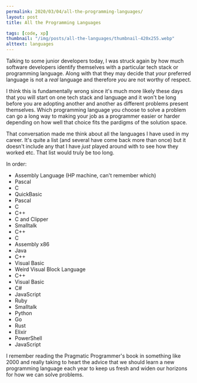 ```yaml
---
permalink: 2020/03/04/all-the-programming-languages/
layout: post
title: All the Programming Languages

tags: [code, xp]
thumbnail: "/img/posts/all-the-languages/thumbnail-420x255.webp"
alttext: languages
---
```


Talking to some junior developers today, I was struck again by how much software developers identify
themselves with a particular tech stack or programming language. Along with that they may decide that _your_
preferred language is not a _real_ language and therefore _you_ are not worthy of respect.

I think this is fundamentally wrong since it's much more likely these days that you will start on one
tech stack and language and it won't be long before you are adopting another and another as different
problems present themselves. Which programming language you choose to solve a problem can go a long way
to making your job as a programmer easier or harder depending on how well that choice fits the pardigms
of the solution space.

That conversation made me think about all the languages I have used in my career. It's quite a list (and several have come back more than once) but it
doesn't include any that I have _just_ played around with to see how they worked etc. That list would truly be too long.

In order:

- Assembly Language (HP machine, can't remember which)
- Pascal
- C
- QuickBasic
- Pascal
- C
- C++
- C and Clipper
- Smalltalk
- C++
- C
- Assembly x86
- Java
- C++
- Visual Basic
- Weird Visual Block Language
- C++
- Visual Basic
- C#
- JavaScript
- Ruby
- Smalltalk
- Python
- Go
- Rust
- Elixir
- PowerShell
- JavaScript

I remember reading the Pragmatic Programmer's book in something like 2000 and really taking to heart the advice that we should learn a new programming language each year to keep us fresh and widen our horizons for
how we can solve problems.
